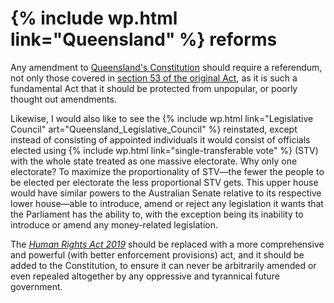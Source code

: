 {% include wp.html link="Queensland" %} reforms
===================

Any amendment to [Queensland's Constitution](https://www.legislation.qld.gov.au/view/pdf/2002-06-06/act-2001-080) should require a referendum, not only those covered in [section 53 of the original Act](https://www.legislation.qld.gov.au/view/pdf/2002-06-06/act-2001-080#G3.1015016), as it is such a fundamental Act that it should be protected from unpopular, or poorly thought out amendments.

Likewise, I would also like to see the {% include wp.html link="Legislative Council" art="Queensland_Legislative_Council" %} reinstated, except instead of consisting of appointed individuals it would consist of officials elected using {% include wp.html link="single-transferable vote" %} (STV) with the whole state treated as one massive electorate. Why only one electorate? To maximize the proportionality of STV&mdash;the fewer the people to be elected per electorate the less proportional STV gets. This upper house would have similar powers to the Australian Senate relative to its respective lower house&mdash;able to introduce, amend or reject any legislation it wants that the Parliament has the ability to, with the exception being its inability to introduce or amend any money-related legislation.

The [*Human Rights Act 2019*](https://www.legislation.qld.gov.au/view/whole/html/asmade/act-2019-005) should be replaced with a more comprehensive and powerful (with better enforcement provisions) act, and it should be added to the Constitution, to ensure it can never be arbitrarily amended or even repealed altogether by any oppressive and tyrannical future government.